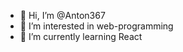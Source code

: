 - 👋 Hi, I’m @Anton367
- 👀 I’m interested in web-programming
- 🌱 I’m currently learning React

<!---
Anton367/Anton367 is a ✨ special ✨ repository because its `README.md` (this file) appears on your GitHub profile.
You can click the Preview link to take a look at your changes.
--->
